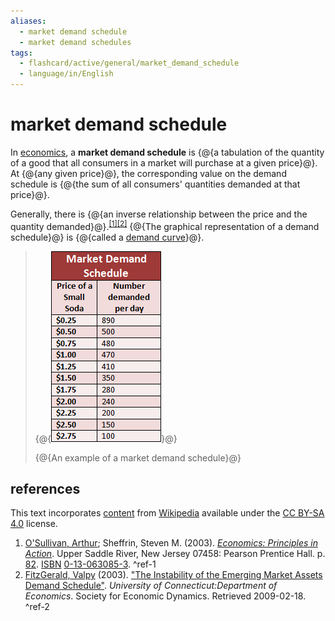 ```yaml
---
aliases:
  - market demand schedule
  - market demand schedules
tags:
  - flashcard/active/general/market_demand_schedule
  - language/in/English
---
```


# market demand schedule

In [economics](economics.md), a __market demand schedule__ is {@{a tabulation of the quantity of a good that all consumers in a market will purchase at a given price}@}. At {@{any given price}@}, the corresponding value on the demand schedule is {@{the sum of all consumers' quantities demanded at that price}@}.

Generally, there is {@{an inverse relationship between the price and the quantity demanded}@}.<sup>[\[1\]](#^ref-1)</sup><sup>[\[2\]](#^ref-2)</sup> {@{The graphical representation of a demand schedule}@} is {@{called a [demand curve](demand%20curve.md)}@}.

> {@{![An example of a market demand schedule](../archives/Wikimedia%20Commons/Market%20Demand%20Schedule%20copy.png)}@}
>
> {@{An example of a market demand schedule}@}

## references

This text incorporates [content](https://en.wikipedia.org/wiki/market_demand_schedule) from [Wikipedia](Wikipedia.md) available under the [CC BY-SA 4.0](https://creativecommons.org/licenses/by-sa/4.0/) license.

1. [O'Sullivan, Arthur](Arthur%20O'Sullivan%20(economist).md); Sheffrin, Steven M. (2003). [_Economics: Principles in Action_](https://archive.org/details/economicsprincip00osul). Upper Saddle River, New Jersey 07458: Pearson Prentice Hall. p. [82](https://archive.org/details/economicsprincip00osul/page/n98). [ISBN](ISBN.md) [0-13-063085-3](https://en.wikipedia.org/wiki/Special%3ABookSources/0-13-063085-3). <a id="^ref-1"></a>^ref-1
2. [FitzGerald, Valpy](Valpy%20FitzGerald.md) (2003). ["The Instability of the Emerging Market Assets Demand Schedule"](http://ideas.repec.org/p/qeh/qehwps/qehwps91.html). _University of Connecticut:Department of Economics_. Society for Economic Dynamics. Retrieved 2009-02-18. <a id="^ref-2"></a>^ref-2
